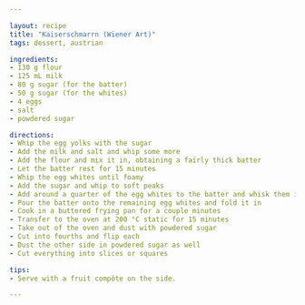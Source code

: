 ```yaml
---

layout: recipe
title: "Kaiserschmarrn (Wiener Art)"
tags: dessert, austrian

ingredients:
- 130 g flour
- 125 mL milk
- 80 g sugar (for the batter)
- 50 g sugar (for the whites)
- 4 eggs
- salt
- powdered sugar

directions:
- Whip the egg yolks with the sugar
- Add the milk and salt and whip some more
- Add the flour and mix it in, obtaining a fairly thick batter
- Let the batter rest for 15 minutes
- Whip the egg whites until foamy
- Add the sugar and whip to soft peaks
- Add around a quarter of the egg whites to the batter and whisk them in
- Pour the batter onto the remaining egg whites and fold it in
- Cook in a buttered frying pan for a couple minutes
- Transfer to the oven at 200 °C static for 15 minutes
- Take out of the oven and dust with powdered sugar
- Cut into fourths and flip each
- Dust the other side in powdered sugar as well
- Cut everything into slices or squares

tips:
- Serve with a fruit compôte on the side.

---
```

